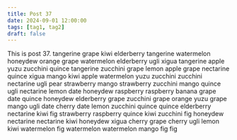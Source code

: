 ```yaml
---
title: Post 37
date: 2024-09-01 12:00:00
tags: [tag1, tag2]
draft: false
---
```

This is post 37.
tangerine
grape
kiwi
elderberry
tangerine
watermelon
honeydew
orange
grape
watermelon
elderberry
ugli
xigua
tangerine
apple
yuzu
zucchini
quince
tangerine
zucchini
grape
lemon
apple
grape
nectarine
quince
xigua
mango
kiwi
apple
watermelon
yuzu
zucchini
zucchini
nectarine
ugli
pear
strawberry
mango
strawberry
zucchini
mango
quince
ugli
nectarine
lemon
date
honeydew
raspberry
raspberry
banana
grape
date
quince
honeydew
elderberry
grape
zucchini
grape
orange
yuzu
grape
mango
ugli
date
cherry
date
lemon
zucchini
quince
quince
elderberry
nectarine
kiwi
fig
strawberry
raspberry
quince
kiwi
zucchini
fig
honeydew
nectarine
nectarine
kiwi
honeydew
xigua
cherry
grape
cherry
ugli
lemon
kiwi
watermelon
fig
watermelon
watermelon
mango
fig
fig
